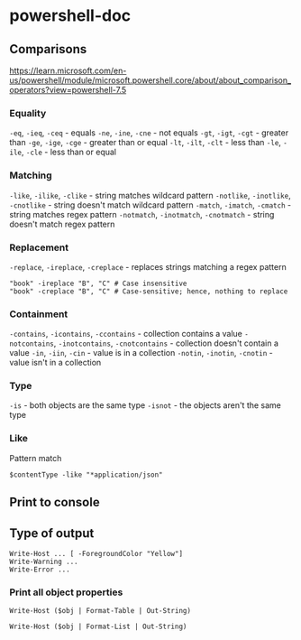 # powershell-doc

## Comparisons
https://learn.microsoft.com/en-us/powershell/module/microsoft.powershell.core/about/about_comparison_operators?view=powershell-7.5
### Equality

`-eq`, `-ieq`, `-ceq` - equals
`-ne`, `-ine`, `-cne` - not equals
`-gt`, `-igt`, `-cgt` - greater than
`-ge`, `-ige`, `-cge` - greater than or equal
`-lt`, `-ilt`, `-clt` - less than
`-le`, `-ile`, `-cle` - less than or equal

### Matching

`-like`, `-ilike`, `-clike` - string matches wildcard pattern
`-notlike`, `-inotlike`, `-cnotlike` - string doesn't match wildcard pattern
`-match`, `-imatch`, `-cmatch` - string matches regex pattern
`-notmatch`, `-inotmatch`, `-cnotmatch` - string doesn't match regex pattern

### Replacement

`-replace`, `-ireplace`, `-creplace` - replaces strings matching a regex pattern

```
"book" -ireplace "B", "C" # Case insensitive
"book" -creplace "B", "C" # Case-sensitive; hence, nothing to replace
```

### Containment

`-contains`, `-icontains`, `-ccontains` - collection contains a value
`-notcontains`, `-inotcontains`, `-cnotcontains` - collection doesn't contain a value
`-in`, `-iin`, `-cin` - value is in a collection
`-notin`, `-inotin`, `-cnotin` - value isn't in a collection

### Type

`-is` - both objects are the same type
`-isnot` - the objects aren't the same type

### Like 
Pattern match
```
$contentType -like "*application/json"
```



## Print to console

## Type of output

```
Write-Host ... [ -ForegroundColor "Yellow"]
Write-Warning ...
Write-Error ... 
```

### Print all object properties

```
Write-Host ($obj | Format-Table | Out-String)
```

```
Write-Host ($obj | Format-List | Out-String)
```




